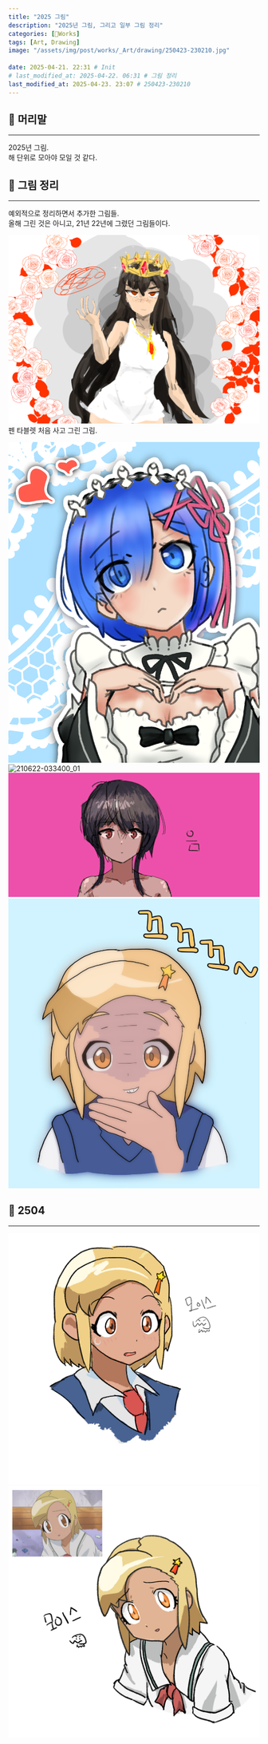 ```yaml
---
title: "2025 그림"
description: "2025년 그림, 그리고 일부 그림 정리"
categories: [🍇Works]
tags: [Art, Drawing]
image: "/assets/img/post/works/_Art/drawing/250423-230210.jpg"

date: 2025-04-21. 22:31 # Init
# last_modified_at: 2025-04-22. 06:31 # 그림 정리
last_modified_at: 2025-04-23. 23:07 # 250423-230210
---
```


## 📀 머리말

---

2025년 그림.  
해 단위로 모아야 모일 것 같다.  

## 📀 그림 정리

---

예외적으로 정리하면서 추가한 그림들.  
올해 그린 것은 아니고, 21년 22년에 그렸던 그림들이다.  

![210604-194400](/assets/img/post/works/_Art/drawing/210604-194400.png)
펜 타블렛 처음 사고 그린 그림.  

![210622-033400](/assets/img/post/works/_Art/drawing/210622-033400.png)
![210622-033400_01](/assets/img/post/works/_Art/drawing/210622-033400_01.png)
![221201-061900](/assets/img/post/works/_Art/drawing/221201-061900.png)
![221204-023800](/assets/img/post/works/_Art/drawing/221204-023800.png)

## 📀 2504

---

![250421-221939](/assets/img/post/works/_Art/drawing/250421-221939.jpg)
![250423-230210](/assets/img/post/works/_Art/drawing/250423-230210.jpg)
